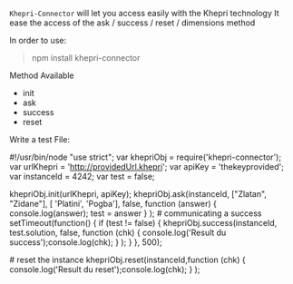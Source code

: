 `Khepri-Connector` will let you access easily with the Khepri technology
It ease the access of the ask / success / reset / dimensions method

In order to use: 

> npm install khepri-connector


Method Available
- init
- ask
- success
- reset


Write a test File:

 
\#!/usr/bin/node
"use strict";
var khepriObj = require('khepri-connector');
var urlKhepri = 'http://providedUrl.khepri';
var apiKey = 'thekeyprovided';
var instanceId = 4242;
var test = false;

khepriObj.init(urlKhepri, apiKey);
khepriObj.ask(instanceId, ["Zlatan", "Zidane"], [ 'Platini', 'Pogba'], false, function (answer) { console.log(answer); test = answer } );
\# communicating a success
setTimeout(function() {
    if (test != false) {
        khepriObj.success(instanceId, test.solution, false, function (chk) { console.log('Result du success');console.log(chk); } );
    }
}, 500);

\# reset the instance
khepriObj.reset(instanceId,function (chk) { console.log('Result du reset');console.log(chk); } );

